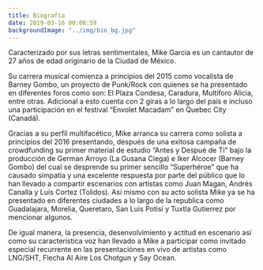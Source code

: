 ```yaml
---
title: Biografía
date: 2019-03-16 00:08:59
backgroundImage: "../img/bio_bg.jpg"
---
```

Caracterizado por sus letras sentimentales, Mike Garcia es un cantautor de 27 años de edad originario de la Ciudad de México.

Su carrera musical comienza a principios del 2015 como vocalista de Barney Gombo, un proyecto de Punk/Rock con quienes se ha presentado en diferentes foros como son: El Plaza Condesa, Caradura, Multiforo Alicia, entre otras. Adicional a esto cuenta con 2 giras a lo largo del país e incluso una participación en el festival “Envolet Macadam” en Quebec City (Canadá). 

Gracias a su perfil multifacético, Mike arranca su carrera como solista a principios del 2016 presentando, después de una exitosa campaña de crowdfunding su primer material de estudio “Antes y Despué de Ti” bajo la producción de German Arroyo (La Gusana Ciega) e Iker Alcocer (Barney Gombo) del cual se desprende su primer sencillo “Superhéroe” que ha causado simpatía y una excelente respuesta por parte del público que lo han llevado a compartir escenarios con artistas como Juan Magan, Andrés Canalla y Luís Cortez (Tolidos). Así mismo con su acto solista Mike ya se ha presentado en diferentes ciudades a lo largo de la republica como Guadalajara, Morelia, Queretaro, San Luis Potisí y Tuxtla Gutierrez por mencionar algunos.

De igual manera, la presencia, desenvolvimiento y actitud en escenario así como su característica voz han llevado a Mike a participar como invitado especial recurrente en las presentaciónes en vivo de artistas como LNG/SHT, Flecha Al Aire  Los Chotgun y Say Ocean.